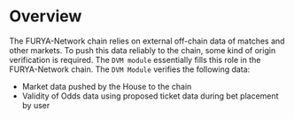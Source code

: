 # **Overview**

The FURYA-Network chain relies on external off-chain data of matches and other markets. To push this data reliably to the chain, some kind of origin verification is required. The `DVM module` essentially fills this role in the FURYA-Network chain. The `DVM Module` verifies the following data:

- Market data pushed by the House to the chain
- Validity of Odds data using proposed ticket data during bet placement by user
